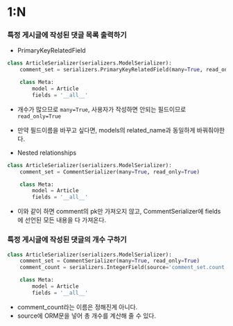 # 1:N

### 특정 게시글에 작성된 댓글 목록 출력하기

- PrimaryKeyRelatedField

```python
class ArticleSerializer(serializers.ModelSerializer):
    comment_set = serializers.PrimaryKeyRelatedField(many=True, read_only=True)

    class Meta:
        model = Article
        fields = '__all__'
```

- 개수가 많으므로 `many=True`, 사용자가 작성하면 안되는 필드이므로 `read_only=True`
- 만약 필드이름을 바꾸고 싶다면, models의 related_name과 동일하게 바꿔줘야한다.



- Nested relationships

```python
class ArticleSerializer(serializers.ModelSerializer):
    comment_set = CommentSerializer(many=True, read_only=True)

    class Meta:
        model = Article
        fields = '__all__'
```

- 이와 같이 하면 comment의 pk만 가져오지 않고, CommentSerializer에 fields에 선언된 모든 내용을 다 가져온다.



### 특정 게시글에 작성된 댓글의 개수 구하기

```python
class ArticleSerializer(serializers.ModelSerializer):
    comment_set = CommentSerializer(many=True, read_only=True)
    comment_count = serializers.IntegerField(source='comment_set.count', read_only=True)

    class Meta:
        model = Article
        fields = '__all__'
```

- comment_count라는 이름은 정해진게 아니다.
- source에 ORM문을 넣어 총 개수를 계산해 줄 수 있다.

